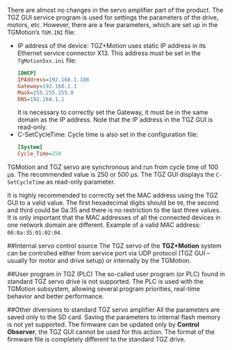 There are almost no changes in the servo amplifier part of the product.
The TGZ GUI service program is used for settings the parameters of the drive, motors, etc.
However, there are a few parameters, which are set up in the TGMotion’s `TGM.INI` file:

-	IP address of the device: TGZ+Motion uses static IP address in its Ethernet service connector X13.
	This address must be set in the `TgMotion5xx.ini` file:
	``` ini
	[DHCP]
	IPAddress=192.168.1.188
	Gateway=192.168.1.1 
	Mask=255.255.255.0 
	DNS=192.168.1.1
	```
	It is necessary to correctly set the Gateway, it must be in the same domain as the IP address.
	Note that the IP address in the TGZ GUI is read-only.
-	C-SetCycleTime:
	Cycle time is also set in the configuration file:
	``` ini
	[System]
	Cycle_Time=250
	```
	
TGMotion and TGZ servo are synchronous and run from cycle time of 100 µs.
The recommended value is 250 or 500 µs.
The TGZ GUI displays the `C-SetCycleTime` as read-only parameter.   

It is highly recommended to correctly set the MAC address using the TGZ GUI to a valid value.
The first hexadecimal digits should be `00`, the second and third could be 0a:35 and there is no restriction to the last three values.
It is only important that the MAC addresses of all the connected devices in one network domain are different.
Example of a valid MAC address: `00:0a:35:01:02:04`.

##Internal servo control source
The TGZ servo of the **TGZ+Motion** system can be controlled either from service port via UDP protocol (TGZ GUI – usually for motor and drive setup) or internally by the TGMotion.

##User program in TGZ (PLC)
The so-called user program (or PLC) found in standard TGZ servo drive is not supported.
The PLC is used with the TGMotion subsystem, allowing several program priorities, real-time behavior and better performance.

##Other diversions to standard TGZ servo amplifier
All the parameters are saved only to the SD card.
Saving the parameters to internal flash memory is not yet supported.
The firmware can be updated only by **Control Observer**, the TGZ GUI cannot be used for this action.
The format of the firmware file is completely different to the standard TGZ drive.